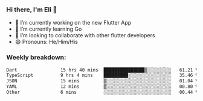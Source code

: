 ### Hi there, I'm Eli 👋
- 🔭 I’m currently working on the new Flutter App
- 🌱 I’m currently learning Go
- 🦄 I’m looking to collaborate with other flutter developers
- 😄 Pronouns: He/Him/His

### Weekly breakdown:
<!--START_SECTION:waka-->

```txt
Dart                15 hrs 40 mins  ███████████████▒░░░░░░░░░   61.21 %
TypeScript          9 hrs 4 mins    █████████░░░░░░░░░░░░░░░░   35.46 %
JSON                15 mins         ▒░░░░░░░░░░░░░░░░░░░░░░░░   01.04 %
YAML                12 mins         ▒░░░░░░░░░░░░░░░░░░░░░░░░   00.80 %
Other               6 mins          ░░░░░░░░░░░░░░░░░░░░░░░░░   00.44 %
```

<!--END_SECTION:waka-->
